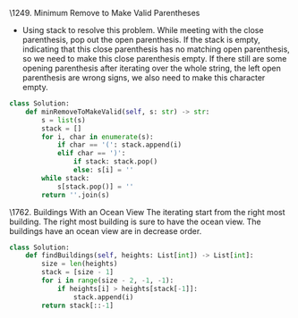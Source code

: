 \1249. Minimum Remove to Make Valid Parentheses

- Using stack to resolve this problem. While meeting with the close parenthesis, pop out the open parenthesis. If the stack is empty, indicating that this close parenthesis has no matching open parenthesis, so we need to make this close parenthesis empty. If there still are some opening parenthesis after iterating over the whole string, the left open parenthesis are wrong signs, we also need to make this character empty.

```python
class Solution:
    def minRemoveToMakeValid(self, s: str) -> str:
        s = list(s)
        stack = []
        for i, char in enumerate(s):
            if char == '(': stack.append(i)
            elif char == ')': 
                if stack: stack.pop()
                else: s[i] = ''
        while stack: 
            s[stack.pop()] = ''
        return ''.join(s)
```

\1762. Buildings With an Ocean View
The iterating start from the right most building. The right most building is sure to have the ocean view. The buildings have an ocean view are in decrease order.

```python
class Solution:
    def findBuildings(self, heights: List[int]) -> List[int]:
        size = len(heights)
        stack = [size - 1]
        for i in range(size - 2, -1, -1):
            if heights[i] > heights[stack[-1]]:
                stack.append(i)
        return stack[::-1]
```

